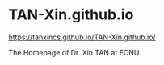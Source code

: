 # TAN-Xin.github.io

https://tanxincs.github.io/TAN-Xin.github.io/

The Homepage of Dr. Xin TAN at ECNU.
